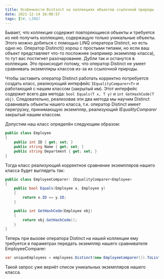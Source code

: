 ```yaml
---
title: Особенности Distinct на коллекциях объектов ссылочной природы
date: 2021-12-14 16:08:57
tags: [C#, LINQ]
---
```


Бывает, что коллекция содержит повторяющиеся объекты и требуется из неё получить коллекцию, содержащую только уникальные объекты. Этого можно добиться с помощью LINQ оператора Distinct, но есть одно но. Оператор Distinct() хорош с простыми типами, но если ваш объект представляет что-то посложнее (например экземпляр класса), то тут вас постигнет разочарование. Дубли так и останутся в коллекции. Это происходит потому, что оператор Distinct не умеет сравнивать экземпляры классов из-за их ссылочной природы.

Чтобы заставить оператор Distinct работать корректно потребуется создать класс, реализующий интерфейс ```IEqualityComparer<T>``` и работающий с нашим классом (закрытый им). Этот интерфейс содержит всего два метода: ```bool Equals(T x, T y)``` и ```int GetHashCode(T obj)```. Следовательно, реализовав эти два метода мы научим Distinct сравнивать объекты нашего класса, т.к. оператор Distinct имеет перегрузку, принимающую экземпляр, реализующий *IEqualityComparer* закрытый нашим классом.

Допустим наш класс определён следующим образом:
``` csharp
public class Employee
{
    public int ID { get; set; }
    public string Name { get; set; }
    public string Department { get; set; }
}
```

Тогда класс реализующий корректное сравнение экземпляров нашего класса будет выглядеть так:
``` csharp
public class EmployeeComparer: IEqualityComparer<Employee>
{
    public bool Equals(Employee x, Employee y)
    {
        return x.ID == y.ID;
    }

    public int GetHashCode(Employee obj)
    {
        return obj.GetHashCode();
    }
}
```

Теперь при вызове оператора Distinct на нашей коллекции ему требуется в параметрах передать экземпляр нашего сравнивателя EmployeeComparer:
``` csharp
var uniqueEmployees = employees.Distinct(new EmployeeComparer()).ToList();
```

Такой запрос уже вернёт список уникальных экземпляров нашего класса.

